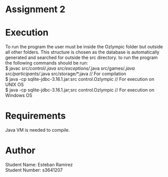 # Assignment 2

# Execution
  
To run the program the user must be inside the Ozlympic folder but outside all other folders. This structure is chosen as the database is automatically generated and searched for outside the src directory. to run the program the following commands should be run:  
$ javac  src/control/*.java src/exceptions/*.java src/games/*.java src/participants/*.java src/storage/*.java   // For compilation  
$ java -cp sqlite-jdbc-3.16.1.jar:src control.Ozlympic // For execution on UNIX OS  
$ java -cp sqlite-jdbc-3.16.1.jar;src control.Ozlympic // For execution	on Windows OS   

# Requirements
Java VM is needed to compile.  

# Author
Student Name: Esteban Ramirez  
Student Number: s3641207  
